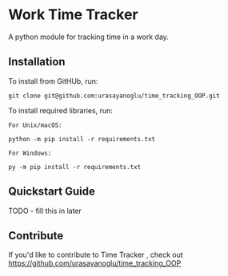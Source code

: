 Work Time Tracker 
======

A python module for tracking time in a work day.

Installation
------------

To install from GitHUb, run:

    git clone git@github.com:urasayanoglu/time_tracking_OOP.git

To install required libraries, run:
    
    For Unix/macOS:
    
    python -m pip install -r requirements.txt

    For Windows:

    py -m pip install -r requirements.txt   

Quickstart Guide
----------------

TODO - fill this in later

Contribute
----------

If you'd like to contribute to Time Tracker , check out https://github.com/urasayanoglu/time_tracking_OOP
